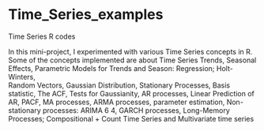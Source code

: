 # Time_Series_examples
Time Series R codes

In this mini-project, I experimented with various Time Series concepts in R. Some of the concepts implemented are about 
Time Series Trends, Seasonal Effects, 
Parametric Models for Trends and Season: Regression; Holt-Winters,  
Random Vectors, Gaussian Distribution, Stationary Processes, 
Basis statistic, 
The ACF, Tests for Gaussianity, AR processes,
Linear Prediction of AR, PACF, MA processes, 
ARMA processes, parameter estimation,
Non-stationary processes: ARIMA 6 4,
GARCH processes,
Long-Memory Processes; Compositional + Count Time Series
and Multivariate time series
